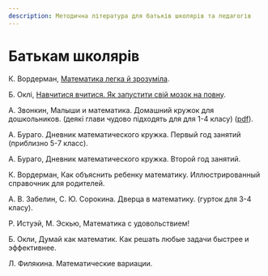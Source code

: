 ```yaml
---
description: Методична література для батьків школярів та педагогів
---
```


# Батькам школярів

К. Вордерман, [Математика легка й зрозуміла](https://nashformat.ua/products/matematyka-legka-j-zrozumila-701514).

Б. Оклі, [Навчитися вчитися. Як запустити свій мозок на повну](https://nashformat.ua/products/navchytysya-vchytysya.-yak-zapustyty-svij-mozok-na-povnu-709140).



А. Звонкин, Малыши и математика. Домашний кружок для дошкольников.  \(деякі глави чудово підходять для для 1-4 класу\) \([pdf](https://www.mccme.ru/free-books/zvonkine/zvonkine2.pdf)\).

А. Бураго. Дневник математического кружка. Первый год занятий \(приблизно 5-7 класс\).

А. Бураго, Дневник математического кружка. Второй год занятий.

К. Вордерман, Как объяснить ребенку математику. Иллюстрированный справочник для родителей.

А. В. Забелин, С. Ю. Сорокина. Дверца в математику. \(гурток для 3-4 класу\).

Р. Истуэй, М. Эскью, Математика с удовольствием! 

Б. Окли, Думай как математик. Как решать любые задачи быстрее и эффективнее.

Л. Филякина. Математические вариации.

